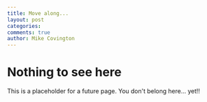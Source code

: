 ```yaml
---
title: Move along...
layout: post
categories:
comments: true
author: Mike Covington
---
```


# Nothing to see here

This is a placeholder for a future page. You don't belong here... yet!!

